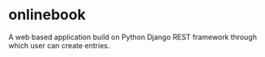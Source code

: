 # onlinebook
A web based application build on Python Django REST framework through which user can create entries.
